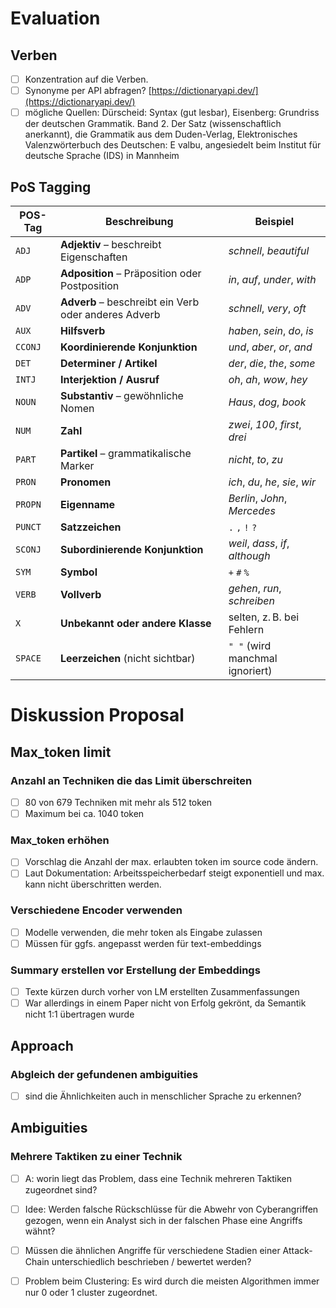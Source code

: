 # Evaluation
## Verben
- [ ] Konzentration auf die Verben.
- [ ] Synonyme per API abfragen? [https://dictionaryapi.dev/](https://dictionaryapi.dev/)
- [ ] mögliche Quellen:  Dürscheid: Syntax (gut lesbar), Eisenberg: Grundriss der deutschen Grammatik. Band 2. Der Satz (wissenschaftlich anerkannt), die Grammatik aus dem Duden-Verlag, Elektronisches Valenzwörterbuch  des Deutschen: E valbu, angesiedelt beim Institut für deutsche Sprache (IDS) in Mannheim

## PoS Tagging
| POS-Tag | Beschreibung                                         | Beispiel                         |
| ------- | ---------------------------------------------------- | -------------------------------- |
| `ADJ`   | **Adjektiv** – beschreibt Eigenschaften              | *schnell*, *beautiful*           |
| `ADP`   | **Adposition** – Präposition oder Postposition       | *in*, *auf*, *under*, *with*     |
| `ADV`   | **Adverb** – beschreibt ein Verb oder anderes Adverb | *schnell*, *very*, *oft*         |
| `AUX`   | **Hilfsverb**                                        | *haben*, *sein*, *do*, *is*      |
| `CCONJ` | **Koordinierende Konjunktion**                       | *und*, *aber*, *or*, *and*       |
| `DET`   | **Determiner / Artikel**                             | *der*, *die*, *the*, *some*      |
| `INTJ`  | **Interjektion / Ausruf**                            | *oh*, *ah*, *wow*, *hey*         |
| `NOUN`  | **Substantiv** – gewöhnliche Nomen                   | *Haus*, *dog*, *book*            |
| `NUM`   | **Zahl**                                             | *zwei*, *100*, *first*, *drei*   |
| `PART`  | **Partikel** – grammatikalische Marker               | *nicht*, *to*, *zu*              |
| `PRON`  | **Pronomen**                                         | *ich*, *du*, *he*, *sie*, *wir*  |
| `PROPN` | **Eigenname**                                        | *Berlin*, *John*, *Mercedes*     |
| `PUNCT` | **Satzzeichen**                                      | `.` `,` `!` `?`                  |
| `SCONJ` | **Subordinierende Konjunktion**                      | *weil*, *dass*, *if*, *although* |
| `SYM`   | **Symbol**                                           | `+` `#` `%`                      |
| `VERB`  | **Vollverb**                                         | *gehen*, *run*, *schreiben*      |
| `X`     | **Unbekannt oder andere Klasse**                     | selten, z. B. bei Fehlern        |
| `SPACE` | **Leerzeichen** (nicht sichtbar)                     | `" "` (wird manchmal ignoriert)  |


# Diskussion Proposal
## Max_token limit
### Anzahl an Techniken die das Limit überschreiten
- [ ] 80 von 679 Techniken mit mehr als 512 token
- [ ] Maximum bei ca. 1040 token

### Max_token erhöhen
- [ ] Vorschlag die Anzahl der max. erlaubten token im source code ändern.
- [ ] Laut Dokumentation: Arbeitsspeicherbedarf steigt exponentiell und max. kann nicht überschritten werden.

### Verschiedene Encoder verwenden
- [ ] Modelle verwenden, die mehr token als Eingabe zulassen
- [ ] Müssen für ggfs. angepasst werden für text-embeddings

### Summary erstellen vor Erstellung der Embeddings
- [ ] Texte kürzen durch vorher von LM erstellten Zusammenfassungen
- [ ] War allerdings in einem Paper nicht von Erfolg gekrönt, da Semantik nicht 1:1 übertragen wurde

## Approach
### Abgleich der gefundenen ambiguities
- [ ] sind die Ähnlichkeiten auch in menschlicher Sprache zu erkennen?

## Ambiguities
### Mehrere Taktiken zu einer Technik
- [ ] A: worin liegt das Problem, dass eine Technik mehreren Taktiken zugeordnet sind?
- [ ] Idee: Werden falsche Rückschlüsse für die Abwehr von Cyberangriffen gezogen, wenn ein Analyst sich in der falschen Phase eine Angriffs wähnt?
- [ ] Müssen die ähnlichen Angriffe für verschiedene Stadien einer Attack-Chain unterschiedlich beschrieben / bewertet werden?
- [ ] Problem beim Clustering: Es wird durch die meisten Algorithmen immer nur 0 oder 1 cluster zugeordnet.


